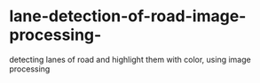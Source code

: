 # lane-detection-of-road-image-processing-
detecting lanes of road and highlight them with color, using image processing

